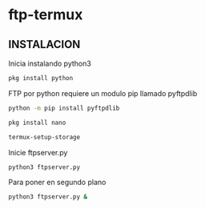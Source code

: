 # ftp-termux

## INSTALACION

Inicia instalando python3 
```sh
pkg install python
```
FTP por python requiere un modulo pip llamado pyftpdlib 
```sh
python -m pip install pyftpdlib
```
```sh
pkg install nano
```
```sh
termux-setup-storage
```
Inicie ftpserver.py
```sh 
python3 ftpserver.py
```
Para poner en segundo plano 
```sh
python3 ftpserver.py &
```
